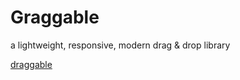 Graggable
===

a lightweight, responsive, modern drag & drop library

[draggable](https://shopify.github.io/draggable/)
